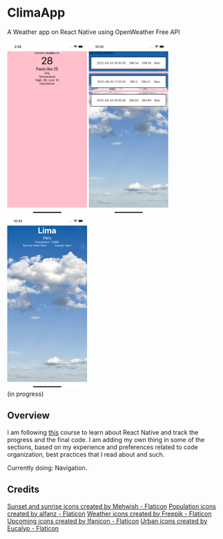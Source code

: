 # ClimaApp

A Weather app on React Native using OpenWeather Free API

<img src="README/screenshotApp.png" height=400/>
<img src="README/screen2.png" height=400/>
<img src="README/screen3.png" height=400/>

<br>
(in progress)

## Overview

I am following [this](https://www.youtube.com/watch?v=obH0Po_RdWk&list=PPSV) course to learn about React Native and track the progress and the final code. I am adding my own thing in some of the sections, based on my experience and preferences related to code organization, best practices that I read about and such.

Currently doing: Navigation.

## Credits

<a href="https://www.flaticon.com/free-icons/sunset" title="sunset icons">Sunset and sunrise icons created by Mehwish - Flaticon</a>
<a href="https://www.flaticon.com/free-icons/population" title="population icons">Population icons created by alfanz - Flaticon</a>
<a href="https://www.flaticon.com/free-icons/weather" title="weather icons">Weather icons created by Freepik - Flaticon</a>
<a href="https://www.flaticon.com/free-icons/upcoming" title="upcoming icons">Upcoming icons created by Ifanicon - Flaticon</a>
<a href="https://www.flaticon.com/free-icons/urban" title="urban icons">Urban icons created by Eucalyp - Flaticon</a>